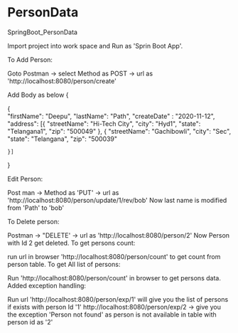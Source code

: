 # PersonData

SpringBoot_PersonData

Import project into work space and Run as 'Sprin Boot App'.

To Add Person:

Goto Postman -> select Method as POST -> url as 'http://localhost:8080/person/create'

Add Body as below {

{    
    "firstName": "Deepu",
    "lastName": "Path",
    "createDate" : "2020-11-12",
    "address": [{
      "streetName": "Hi-Tech City",
      "city": "Hyd1",
      "state": "Telangana1",
      "zip": "500049"
    },
                {
      "streetName": "Gachibowli",
      "city": "Sec",
      "state": "Telangana",
      "zip": "500039"
    
    }]
  
}

Edit Person:

Post man -> Method as 'PUT' -> url as 'http://localhost:8080/person/update/1/rev/bob'
Now last name is modified from 'Path' to 'bob' 

To Delete person:

Postman -> "DELETE' -> url as 'http://localhost:8080/person/2'
Now Person with Id 2 get deleted.
To get persons count:

run url in browser 'http://localhost:8080/person/count' to get count from person table.
To get All list of persons:

Run 'http://localhost:8080/person/count' in browser to get persons data.
Added exception handling:

Run url 'http://localhost:8080/person/exp/1' will give you the list of persons if exists with person Id '1'
http://localhost:8080/person/exp/2 -> give you the exception 'Person not found' as person is not available in table with person id as '2'
